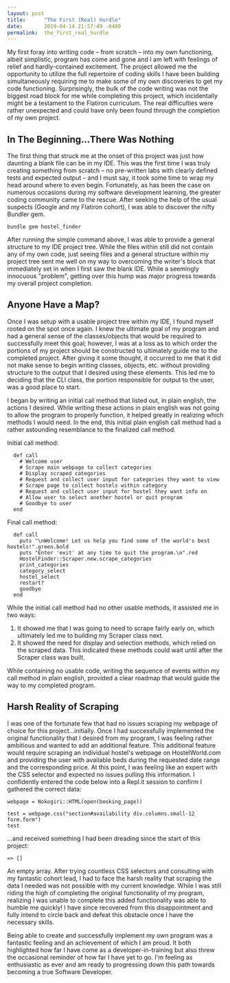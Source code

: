 ```yaml
---
layout: post
title:      "The First (Real) Hurdle"
date:       2019-04-14 21:57:49 -0400
permalink:  the_first_real_hurdle
---
```



My first foray into writing code – from scratch – into my own functioning, albeit simplistic, program has come and gone and I am left with feelings of relief and hardly-contained excitement. The project allowed me the opportunity to utilize the full repertoire of coding skills I have been building simultaneously requiring me to make some of my own discoveries to get my code functioning. Surprisingly, the bulk of the code writing was not the biggest road block for me while completing this project, which incidentally might be a testament to the Flatiron curriculum. The real difficulties were rather unexpected and could have only been found through the completion of my own project.

## In The Beginning...There Was Nothing

The first thing that struck me at the onset of this project was just how daunting a blank file can be in my IDE. This was the first time I was truly creating something from scratch – no pre-written labs with clearly defined tests and expected output – and I must say, it took some time to wrap my head around where to even begin. Fortunately, as has been the case on numerous occasions during my software development learning, the greater coding community came to the rescue. After seeking the help of the usual suspects (Google and my Flatiron cohort), I was able to discover the nifty Bundler gem.  

`bundle gem hostel_finder`

After running the simple command above, I was able to provide a general structure to my IDE project tree. While the files within still did not contain any of my own code, just seeing files and a general structure within my project tree sent me well on my way to overcoming the writer's block that immediately set in when I first saw the blank IDE. While a seemingly innocuous "problem", getting over this hump was major progress towards my overall project completion. 

## Anyone Have a Map?

Once I was setup with a usable project tree within my IDE, I found myself rooted on the spot once again. I knew the ultimate goal of my program and had a general sense of the classes/objects that would be required to successfully meet this goal; however, I was at a loss as to which order the portions of my project should be constructed to ultimately guide me to the completed project. After giving it some thought, it occurred to me that it did not make sense to begin writing classes, objects, etc. without providing structure to the output that I desired using these elements. This led me to deciding that the CLI class, the portion responsible for output to the user, was a good place to start. 

I began by writing an initial call method that listed out, in plain english, the actions I desired. While writing these actions in plain english was not going to allow the program to properly function, it helped greatly in realizing which methods I would need. In the end, this initial plain english call method had a rather astounding resemblance to the finalized call method.

Initial call method:

```
  def call
    # Welcome user 
    # Scrape main webpage to collect categories
    # Display scraped categories
    # Request and collect user input for categories they want to view
    # Scrape page to collect hostels within category 
    # Request and collect user input for hostel they want info on
    # Allow user to select another hostel or quit program
    # Goodbye to user
  end
```

Final call method:

```
  def call
    puts "\nWelcome! Let us help you find some of the world's best hostels!".green.bold
    puts "Enter 'exit' at any time to quit the program.\n".red
    HostelFinder::Scraper.new.scrape_categories
    print_categories
    category_select
    hostel_select
    restart?
    goodbye
  end
```
	
While the initial call method had no other usable methods, it assisted me in two ways: 
	
1. 	It showed me that I was going to need to scrape fairly early on, which ultimately led me to building my Scraper class next.
2. 	It showed the need for display and selection methods, which relied on the scraped data. This indicated these methods could wait until after the Scraper class was built.

While containing no usable code, writing the sequence of events within my call method in plain english, provided a clear roadmap that would guide the way to my completed program.

## Harsh Reality of Scraping

I was one of the fortunate few that had no issues scraping my webpage of choice for this project...initially. Once I had successfully implemented the original functionality that I desired from my program, I was feeling rather ambitious and wanted to add an additional feature. This additional feature would require scraping an individual hostel's webpage on HostelWorld.com and providing the user with available beds during the requested date range and the corresponding price. At this point, I was feeling like an expert with the CSS selector and expected no issues pulling this information.
I confidently entered the code below into a Repl.it session to confirm I gathered the correct data:

```
webpage = Nokogiri::HTML(open(booking_page))

test = webpage.css("section#availability div.columns.small-12 form.form")
test
```

...and received something I had been dreading since the start of this project:

```
=> []
```

An empty array. After trying countless CSS selectors and consulting with my fantastic cohort lead, I had to face the harsh reality that scraping the data I needed was not possible with my current knowledge. While I was still riding the high of completing the original functionality of my program, realizing I was unable to complete this added functionality was able to humble me quickly! I have since recovered from this disappointment and fully intend to circle back and defeat this obstacle once I have the necessary skills.

Being able to create and successfully implement my own program was a fantastic feeling and an achievement of which I am proud. It both highlighted how far I have come as a developer-in-training but also threw the occasional reminder of how far I have yet to go. I'm feeling as enthusiastic as ever and am ready to progressing down this path towards becoming a true Software Developer.
